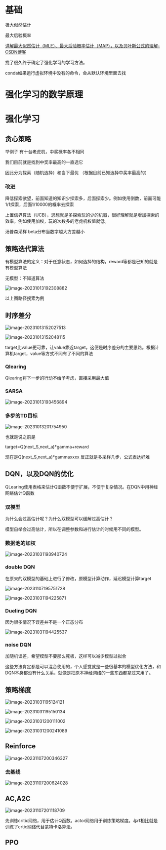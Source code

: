 # 基础

极大似然估计

最大后验概率

[详解最大似然估计（MLE）、最大后验概率估计（MAP），以及贝叶斯公式的理解-CSDN博客](https://blog.csdn.net/u011508640/article/details/72815981)

找了很久终于确定了强化学习的学习方法。

conda如果运行虚拟环境中没有的命令，会从默认环境里面去找

# 强化学习的数学原理



# 强化学习

## 贪心策略

举例子 有十台老虎机，中奖概率各不相同

我们目前就是找到中奖率最高的一直选它

因此分为探索（随机选择）和当下最优  （根据目前已知选择中奖率最高的）

### 改进

降低探索欲望，前面知道的知识少探索多，后面探索少。例如使用倒数，前面可能1/1探索，后面1/10000的概率去探索

上置信界算法（UCB），思想就是多探索玩的少的机器，很好理解就是增加探索的效率。例如使用加权，玩的次数多的老虎机权值就低。

汤普森采样 beta分布当数字越大方差越小

## 策略迭代算法

有模型算法的定义：对于任意状态，如何选择的结构，reward等都是已知的就是有模型算法

无模型：不知道算法

![image-20231013192308882](images/image-20231013192308882.png)

以上图路径搜索为例

## 时序差分

![image-20231013152027513](images/image-20231013152027513.png)

![image-20231013152048115](images/image-20231013152048115.png)

target比value更可靠，让value靠近target，这便是时序差分的主要思路。根据计算机target，value等方式不同有了不同的算法

### Qlearing

Qlearing将下一步的行动不给予考虑，直接采用最大值

### SARSA

![image-20231013193456894](images/image-20231013193456894.png)

### 多步的TD目标

![image-20231013201754950](images/image-20231013201754950.png)

也就是说之前是

target=Q(next_S,next_a)*gamma+reward

现在是Q(next_S,next_a)*gammaxxxx 反正就是多采样几步，公式表达好难

## DQN，以及DQN的优化

QLearing使用表格来估计Q函数不便于扩展，不便于复杂情况。在DQN中用神经网络估计Q函数

### 双模型

为什么会过高估计呢？为什么双模型可以缓解过高估计？ 

模型自举会过高估计，所以在调整参数和进行估计的时候用不同的模型。

### 数据池的加权

![image-20231031193940724](images/image-20231031193940724.png)

### double DQN

在原来的双模型的基础上进行了修改，原模型计算动作，延迟模型计算target

![image-20231107195751728](images/image-20231107195751728.png)

![image-20231031194225871](images/image-20231031194225871.png)

### Dueling DQN

因为很多情况下误差并不是一个正态分布

![image-20231031194425537](images/image-20231031194425537.png)

### noise DQN

加随机误差，希望模型不要那么死板，这样可以减少模型过拟合



这些方法肯定都是可以混合使用的，个人感觉就是一些很基本的模型优化方法，和DQN本身都没有什么关系，就像是把原本神经网络的一些东西都拿过来用了。

## 策略梯度

![image-20231031195124121](images/image-20231031195124121.png)

![image-20231031195150134](images/image-20231031195150134.png)

![image-20231031200111002](images/image-20231031200111002.png)

![image-20231031200241089](images/image-20231031200241089.png)

## Reinforce

![image-20231107200346327](images/image-20231107200346327.png)

### 去基线

![image-20231107200624028](images/image-20231107200624028.png)

## AC,A2C

![image-20231107201118709](images/image-20231107201118709.png)

先训练critic网络，用于估计Q函数。actor网络用于训练策略梯度。与rf相比就是训练了crtic网络代替蒙特卡洛算法。

## PPO